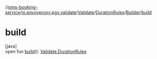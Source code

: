 //[pms-booking-service](../../../../../index.md)/[io.envoyproxy.pgv.validate](../../../index.md)/[Validate](../../index.md)/[DurationRules](../index.md)/[Builder](index.md)/[build](build.md)

# build

[java]\
open fun [build](build.md)(): [Validate.DurationRules](../index.md)